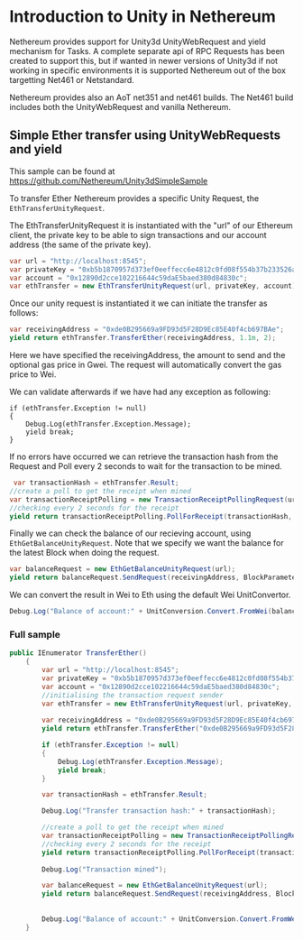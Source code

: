 # Introduction to Unity in Nethereum

Nethereum provides support for Unity3d UnityWebRequest and yield mechanism for Tasks. A complete separate api of RPC Requests has been created to support this, but if wanted in newer versions of Unity3d if not working in specific environments it is supported Nethereum out of the box targetting Net461 or Netstandard.

Nethereum provides also an AoT net351 and net461 builds. The Net461 build includes both the UnityWebRequest and vanilla Nethereum.

## Simple Ether transfer using UnityWebRequests and yield

This sample can be found at https://github.com/Nethereum/Unity3dSimpleSample

To transfer Ether Nethereum provides a specific Unity Request, the ```EthTransferUnityRequest```.

The EthTransferUnityRequest it is instantiated with the "url" of our Ethereum client, the private key to be able to sign transactions and our account address (the same of the private key).

```csharp
var url = "http://localhost:8545";
var privateKey = "0xb5b1870957d373ef0eeffecc6e4812c0fd08f554b37b233526acc331bf1544f7"; 
var account = "0x12890d2cce102216644c59daE5baed380d84830c";
var ethTransfer = new EthTransferUnityRequest(url, privateKey, account);
```

Once our unity request is instantiated it we can initiate the transfer as follows:

```csharp
var receivingAddress = "0xde0B295669a9FD93d5F28D9Ec85E40f4cb697BAe";
yield return ethTransfer.TransferEther(receivingAddress, 1.1m, 2);
```

Here we have specified the receivingAddress, the amount to send and the optional gas price in Gwei. The request will automatically convert the gas price to Wei.

We can validate afterwards if we have had any exception as following:
```
if (ethTransfer.Exception != null)
{
    Debug.Log(ethTransfer.Exception.Message);
    yield break;
}
```

If no errors have occurred we can retrieve the transaction hash from the Request and Poll every 2 seconds to wait for the transaction to be mined.

```csharp
 var transactionHash = ethTransfer.Result;
//create a poll to get the receipt when mined
var transactionReceiptPolling = new TransactionReceiptPollingRequest(url);
//checking every 2 seconds for the receipt
yield return transactionReceiptPolling.PollForReceipt(transactionHash, 2);
```

Finally we can check the balance of our recieving account, using ```EthGetBalanceUnityRequest```. Note that we specify we want the balance for the latest Block when doing the request.

```csharp
var balanceRequest = new EthGetBalanceUnityRequest(url);
yield return balanceRequest.SendRequest(receivingAddress, BlockParameter.CreateLatest());
```

We can convert the result in Wei to Eth using the default Wei UnitConvertor.

```csharp
Debug.Log("Balance of account:" + UnitConversion.Convert.FromWei(balanceRequest.Result.Value));
```

### Full sample
```csharp
public IEnumerator TransferEther()
    {
        var url = "http://localhost:8545";
        var privateKey = "0xb5b1870957d373ef0eeffecc6e4812c0fd08f554b37b233526acc331bf1544f7";
        var account = "0x12890d2cce102216644c59daE5baed380d84830c";
        //initialising the transaction request sender
        var ethTransfer = new EthTransferUnityRequest(url, privateKey, account);
        
        var receivingAddress = "0xde0B295669a9FD93d5F28D9Ec85E40f4cb697BAe";
        yield return ethTransfer.TransferEther("0xde0B295669a9FD93d5F28D9Ec85E40f4cb697BAe", 1.1m, 2);

        if (ethTransfer.Exception != null)
        {
            Debug.Log(ethTransfer.Exception.Message);
            yield break;
        }

        var transactionHash = ethTransfer.Result;

        Debug.Log("Transfer transaction hash:" + transactionHash);

        //create a poll to get the receipt when mined
        var transactionReceiptPolling = new TransactionReceiptPollingRequest(url);
        //checking every 2 seconds for the receipt
        yield return transactionReceiptPolling.PollForReceipt(transactionHash, 2);
        
        Debug.Log("Transaction mined");

        var balanceRequest = new EthGetBalanceUnityRequest(url);
        yield return balanceRequest.SendRequest(receivingAddress, BlockParameter.CreateLatest());
        
        
        Debug.Log("Balance of account:" + UnitConversion.Convert.FromWei(balanceRequest.Result.Value));
    }

```
